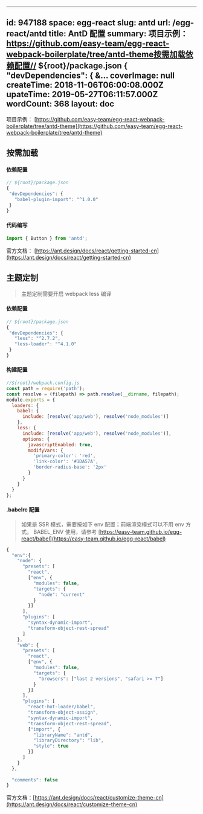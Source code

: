 
---
id: 947188
space: egg-react
slug: antd
url: /egg-react/antd
title: AntD 配置
summary: 项目示例： https://github.com/easy-team/egg-react-webpack-boilerplate/tree/antd-theme按需加载依赖配置// ${root}/package.json {  &quot;devDependencies&quot;: {    &...
coverImage: null
createTime: 2018-11-06T06:00:08.000Z 
upateTime: 2019-05-27T06:11:57.000Z
wordCount: 368
layout: doc
---
项目示例： [https://github.com/easy-team/egg-react-webpack-boilerplate/tree/antd-theme](https://github.com/easy-team/egg-react-webpack-boilerplate/tree/antd-theme)


## 按需加载


#### 依赖配置

```javascript
// ${root}/package.json
{
 "devDependencies": {
   "babel-plugin-import": "^1.0.0"
 }
}
```


#### 代码编写

```javascript
import { Button } from 'antd';
```

官方文档： [https://ant.design/docs/react/getting-started-cn](https://ant.design/docs/react/getting-started-cn)


## 主题定制

> 主题定制需要开启 webpack less 编译 



#### 依赖配置

```javascript
// ${root}/package.json
{
 "devDependencies": {
   "less": "^2.7.2",
   "less-loader": "^4.1.0"
 }
}
```


#### 构建配置

```javascript
//${root}/webpack.config.js
const path = require('path');
const resolve = (filepath) => path.resolve(__dirname, filepath);
module.exports = {
  loaders: {
    babel: {
      include: [resolve('app/web'), resolve('node_modules')]
    },
    less: {
      include: [resolve('app/web'), resolve('node_modules')],
      options: {
        javascriptEnabled: true,
        modifyVars: {
          'primary-color': 'red',
          'link-color': '#1DA57A',
          'border-radius-base': '2px'
        }
      }
    }
  }
};
```


#### .babelrc 配置

> 如果是 SSR 模式，需要按如下 env 配置；前端渲染模式可以不用 env 方式。 BABEL_ENV 使用，请参考 [https://easy-team.github.io/egg-react/babel](https://easy-team.github.io/egg-react/babel)


```javascript
{
  "env":{
    "node": {
      "presets": [
        "react",
        ["env", {
          "modules": false,
          "targets": {
            "node": "current"
          }
        }]
      ],
      "plugins": [
        "syntax-dynamic-import",
        "transform-object-rest-spread"
      ]
    },
    "web": {
      "presets": [
        "react",
        ["env", {
          "modules": false,
          "targets": {
            "browsers": ["last 2 versions", "safari >= 7"]
          }
        }]
      ],
      "plugins": [
        "react-hot-loader/babel",
        "transform-object-assign",
        "syntax-dynamic-import",
        "transform-object-rest-spread",
        ["import", {
          "libraryName": "antd",
          "libraryDirectory": "lib",
          "style": true
        }]
      ]
    }
  },
  
  "comments": false
}
```

官方文档：[https://ant.design/docs/react/customize-theme-cn](https://ant.design/docs/react/customize-theme-cn)

  